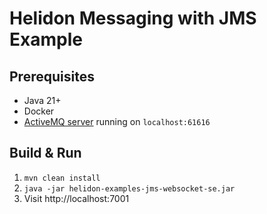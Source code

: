 # Helidon Messaging with JMS Example

## Prerequisites
* Java 21+ 
* Docker
* [ActiveMQ server](../README.md) running on `localhost:61616`

## Build & Run
1. `mvn clean install`
2. `java -jar helidon-examples-jms-websocket-se.jar`
3. Visit http://localhost:7001


